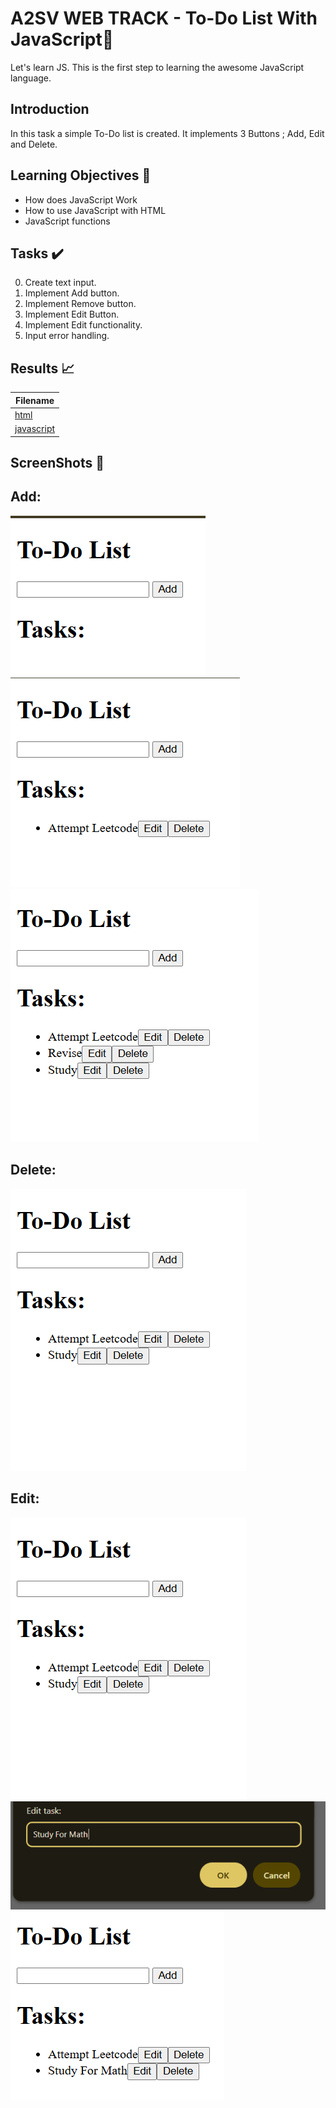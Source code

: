 # A2SV WEB TRACK - To-Do List With JavaScript📝

Let's learn JS. This is the first step to learning the awesome JavaScript language.

## Introduction

In this task a simple To-Do list is created. It implements 3 Buttons ; Add, Edit and Delete.

## Learning Objectives :bookmark_tabs:

* How does JavaScript Work
* How to use JavaScript with HTML
* JavaScript functions

## Tasks :heavy_check_mark:

0. Create text input.
1. Implement Add button.
2. Implement Remove button.
3. Implement Edit Button.
4. Implement Edit functionality.
5. Input error handling.

## Results :chart_with_upwards_trend:

| Filename |
| ------ |
| [html](https://github.com/omphilejmatsobe/to-do-js/blob/master/index.html)|
| [javascript](https://github.com/omphilejmatsobe/to-do-js/blob/master/index.html)|

## ScreenShots :bookmark_tabs:

## Add:

![Local Image](images/1.png)
![Local Image](images/2.png)
![Local Image](images/3.png)
## Delete:

![Local Image](images/4.png)

## Edit:

![Local Image](images/4.png)
![Local Image](images/6.png)
![Local Image](images/7.png)





